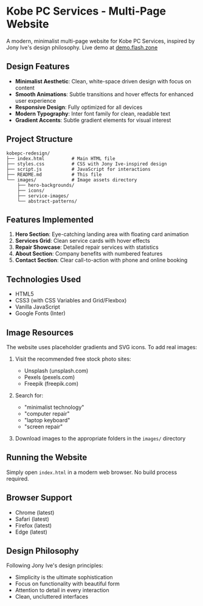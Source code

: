 # Kobe PC Services - Multi-Page Website

A modern, minimalist multi-page website for Kobe PC Services, inspired by Jony Ive's design philosophy. Live demo at [demo.flash.zone](https://demo.flash.zone)

## Design Features

- **Minimalist Aesthetic**: Clean, white-space driven design with focus on content
- **Smooth Animations**: Subtle transitions and hover effects for enhanced user experience
- **Responsive Design**: Fully optimized for all devices
- **Modern Typography**: Inter font family for clean, readable text
- **Gradient Accents**: Subtle gradient elements for visual interest

## Project Structure

```
kobepc-redesign/
├── index.html          # Main HTML file
├── styles.css          # CSS with Jony Ive-inspired design
├── script.js           # JavaScript for interactions
├── README.md           # This file
└── images/             # Image assets directory
    ├── hero-backgrounds/
    ├── icons/
    ├── service-images/
    └── abstract-patterns/
```

## Features Implemented

1. **Hero Section**: Eye-catching landing area with floating card animation
2. **Services Grid**: Clean service cards with hover effects
3. **Repair Showcase**: Detailed repair services with statistics
4. **About Section**: Company benefits with numbered features
5. **Contact Section**: Clear call-to-action with phone and online booking

## Technologies Used

- HTML5
- CSS3 (with CSS Variables and Grid/Flexbox)
- Vanilla JavaScript
- Google Fonts (Inter)

## Image Resources

The website uses placeholder gradients and SVG icons. To add real images:

1. Visit the recommended free stock photo sites:
   - Unsplash (unsplash.com)
   - Pexels (pexels.com)
   - Freepik (freepik.com)

2. Search for:
   - "minimalist technology"
   - "computer repair"
   - "laptop keyboard"
   - "screen repair"

3. Download images to the appropriate folders in the `images/` directory

## Running the Website

Simply open `index.html` in a modern web browser. No build process required.

## Browser Support

- Chrome (latest)
- Safari (latest)
- Firefox (latest)
- Edge (latest)

## Design Philosophy

Following Jony Ive's design principles:
- Simplicity is the ultimate sophistication
- Focus on functionality with beautiful form
- Attention to detail in every interaction
- Clean, uncluttered interfaces